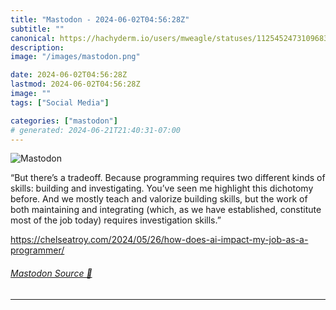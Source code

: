 ```yaml
---
title: "Mastodon - 2024-06-02T04:56:28Z"
subtitle: ""
canonical: https://hachyderm.io/users/mweagle/statuses/112545247310968371
description:
image: "/images/mastodon.png"

date: 2024-06-02T04:56:28Z
lastmod: 2024-06-02T04:56:28Z
image: ""
tags: ["Social Media"]

categories: ["mastodon"]
# generated: 2024-06-21T21:40:31-07:00
---
```

![Mastodon](/images/mastodon.png)

<p>“But there’s a tradeoff. Because programming requires two different kinds of skills: building and investigating. You’ve seen me highlight this dichotomy before. And we mostly teach and valorize building skills, but the work of both maintaining and integrating (which, as we have established, constitute most of the job today) requires investigation skills.”</p><p><a href="https://chelseatroy.com/2024/05/26/how-does-ai-impact-my-job-as-a-programmer/" target="_blank" rel="nofollow noopener noreferrer" translate="no"><span class="invisible">https://</span><span class="ellipsis">chelseatroy.com/2024/05/26/how</span><span class="invisible">-does-ai-impact-my-job-as-a-programmer/</span></a></p>


###### [Mastodon Source 🐘](https://hachyderm.io/@mweagle/112545247310968371)

___
